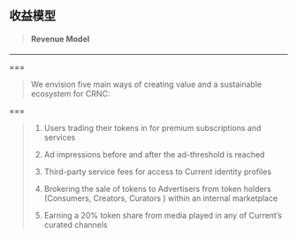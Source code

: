 ## 收益模型

> #### Revenue Model

---

===

> We envision five main ways of creating value and a sustainable ecosystem for CRNC:

===

> 1. Users trading their tokens in for premium subscriptions and services
>
> 2. Ad impressions before and after the ad-threshold is reached
>
> 3. Third-party service fees for access to Current identity profiles
>
> 4. Brokering the sale of tokens to Advertisers from token holders \(Consumers, Creators, Curators \) within an internal marketplace
>
> 5. Earning a 20% token share from media played in any of Current’s curated channels



